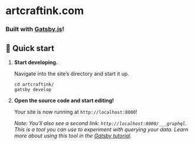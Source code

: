 # artcraftink.com

### Built with [Gatsby.js](https://www.gatsbyjs.org)!

## 🚀 Quick start

1.  **Start developing.**

    Navigate into the site’s directory and start it up.

    ```shell
    cd artcraftink/
    gatsby develop
    ```

1.  **Open the source code and start editing!**

    Your site is now running at `http://localhost:8000`!

    _Note: You'll also see a second link: _`http://localhost:8000/___graphql`_. This is a tool you can use to experiment
    with querying your data. Learn more about using this tool in the
    [Gatsby tutorial](https://www.gatsbyjs.org/tutorial/part-five/#introducing-graphiql)._
